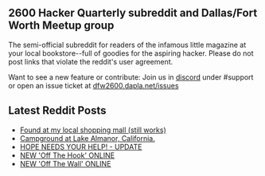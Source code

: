 ## 2600 Hacker Quarterly subreddit and Dallas/Fort Worth Meetup group
The semi-official subreddit for readers of the infamous little magazine at your local bookstore--full of goodies for the aspiring hacker. Please do not post links that violate the reddit's user agreement.

Want to see a new feature or contribute: 
Join us in [discord](https://dfw2600.dapla.net/chat) under #support or open an issue ticket at [dfw2600.dapla.net/issues](https://dfw2600.dapla.net/issues)

## Latest Reddit Posts
<!-- BLOG-POST-LIST:START -->
- [Found at my local shopping mall (still works)](https://www.reddit.com/r/2600/comments/1di9qa2/found_at_my_local_shopping_mall_still_works/)
- [Campground at Lake Almanor, California.](https://www.reddit.com/r/2600/comments/1dho4nj/campground_at_lake_almanor_california/)
- [HOPE NEEDS YOUR HELP! - UPDATE](https://2600.com/content/hope-needs-your-help-update)
- [NEW 'Off The Hook' ONLINE](https://2600.com/hook/12-06-2024)
- [NEW 'Off The Wall' ONLINE](https://2600.com/wall/11-06-2024)
<!-- BLOG-POST-LIST:END -->
